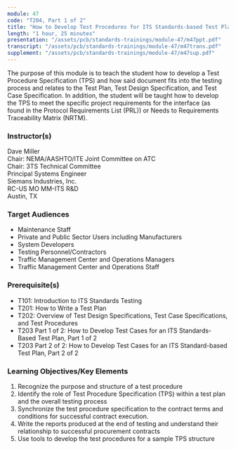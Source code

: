 ```yaml
---
module: 47
code: "T204, Part 1 of 2"
title: "How to Develop Test Procedures for ITS Standards-based Test Plan - Part 1 of 2"
length: "1 hour, 25 minutes"
presentation: "/assets/pcb/standards-trainings/module-47/m47ppt.pdf"
transcript: "/assets/pcb/standards-trainings/module-47/m47trans.pdf"
supplement: "/assets/pcb/standards-trainings/module-47/m47sup.pdf"
---
```

The purpose of this module is to teach the student how to develop a Test Procedure Specification (TPS) and how said document fits into the testing process and relates to the Test Plan, Test Design Specification, and Test Case Specification. In addition, the student will be taught how to develop the TPS to meet the specific project requirements for the interface (as found in the Protocol Requirements List (PRL)) or Needs to Requirements Traceability Matrix (NRTM).

### Instructor(s)
Dave Miller  
Chair: NEMA/AASHTO/ITE Joint Committee on ATC  
Chair: 3TS Technical Committee  
Principal Systems Engineer  
Siemans Industries, Inc.  
RC-US MO MM-ITS R&D  
Austin, TX

### Target Audiences
* Maintenance Staff
* Private and Public Sector Users including Manufacturers
* System Developers
* Testing Personnel/Contractors
* Traffic Management Center and Operations Managers
* Traffic Management Center and Operations Staff

### Prerequisite(s)
* T101: Introduction to ITS Standards Testing
* T201: How to Write a Test Plan
* T202: Overview of Test Design Specifications, Test Case Specifications, and Test Procedures
* T203 Part 1 of 2: How to Develop Test Cases for an ITS Standards-Based Test Plan, Part 1 of 2
* T203 Part 2 of 2: How to Develop Test Cases for an ITS Standard-based Test Plan, Part 2 of 2

### Learning Objectives/Key Elements
1. Recognize the purpose and structure of a test procedure
2. Identify the role of Test Procedure Specification (TPS) within a test plan and the overall testing process
3. Synchronize the test procedure specification to the contract terms and conditions for successful contract execution.
4. Write the reports produced at the end of testing and understand their relationship to successful procurement contracts
5. Use tools to develop the test procedures for a sample TPS structure